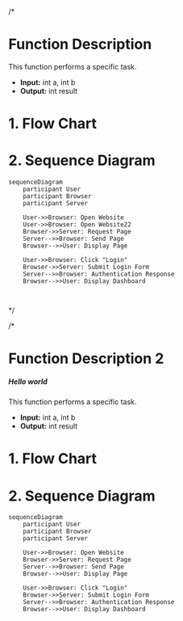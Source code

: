 /* 
# Function Description

This function performs a specific task.

- **Input:** int a, int b
- **Output:** int result

# 1. Flow Chart

# 2. Sequence Diagram

```mermaid
sequenceDiagram
    participant User
    participant Browser
    participant Server

    User->>Browser: Open Website
    User->>Browser: Open Website22
    Browser->>Server: Request Page
    Server-->>Browser: Send Page
    Browser-->>User: Display Page

    User->>Browser: Click "Login"
    Browser->>Server: Submit Login Form
    Server-->>Browser: Authentication Response
    Browser-->>User: Display Dashboard

    
```
<!--
 ```c
*/


int add(int a, int b) {
    return a + b;
}

/*
 -->
*/


/* 
# Function Description 2
##### Hello world

This function performs a specific task.

- **Input:** int a, int b
- **Output:** int result

# 1. Flow Chart

# 2. Sequence Diagram

```mermaid
sequenceDiagram
    participant User
    participant Browser
    participant Server

    User->>Browser: Open Website
    Browser->>Server: Request Page
    Server-->>Browser: Send Page
    Browser-->>User: Display Page

    User->>Browser: Click "Login"
    Browser->>Server: Submit Login Form
    Server-->>Browser: Authentication Response
    Browser-->>User: Display Dashboard
```
<!--
 ```c
*/


int subtract(int a, int b) {
    return a + b;
}
